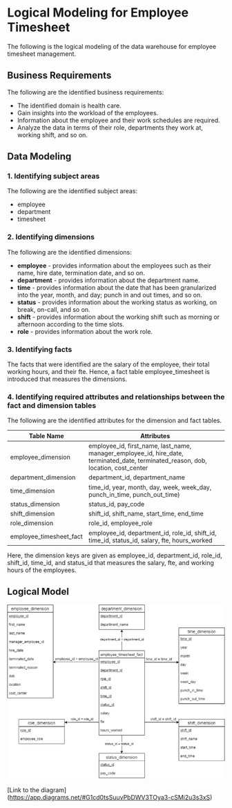# Logical Modeling for Employee Timesheet

The following is the logical modeling of the data warehouse for employee timesheet management.

## Business Requirements
The following are the identified business requirements:
- The identified domain is health care.
- Gain insights into the workload of the employees.
- Information about the employee and their work schedules are required.
- Analyze the data in terms of their role, departments they work at, working shift, and so on.

## Data Modeling
### 1. Identifying subject areas
The following are the identified subject areas:
- employee
- department
- timesheet

### 2. Identifying dimensions
The following are the identified dimensions:
- **employee** - provides information about the employees such as their name, hire date, termination date, and so on.
- **department** - provides information about the department name.
- **time** - provides information about the date that has been granularized into the year, month, and day; punch in and out times, and so on. 
- **status** - provides information about the working status as working, on break, on-call, and so on.
- **shift** - provides information about the working shift such as morning or afternoon according to the time slots.
- **role** - provides information about the work role.

### 3. Identifying facts
The facts that were identified are the salary of the employee, their total working hours, and their fte. Hence, a fact table employee_timesheet is introduced that measures the dimensions.

### 4. Identifying required attributes and relationships between the fact and dimension tables
The following are the identified attributes for the dimension and fact tables.

Table Name              | Attributes
----------------------- | ----------------------------------------------------------------------------------------------------------------------------------
employee_dimension      | employee_id, first_name, last_name, manager_employee_id, hire_date, terminated_date, terminated_reason, dob, location, cost_center
department_dimension    | department_id, department_name
time_dimension          | time_id, year, month, day, week, week_day, punch_in_time, punch_out_time)
status_dimension        | status_id, pay_code
shift_dimension         | shift_id, shift_name, start_time, end_time
role_dimension          | role_id, employee_role
employee_timesheet_fact | employee_id, department_id, role_id,  shift_id, time_id, status_id, salary, fte, hours_worked

Here, the dimension keys are given as employee_id, department_id, role_id, shift_id, time_id, and status_id that measures the salary, fte, and working hours of the employees.

## Logical Model
![](logical-model.png)


[Link to the diagram]
(https://app.diagrams.net/#G1cd0tsSuuvPbDWV3TOya3-cSMi2u3s3xS)